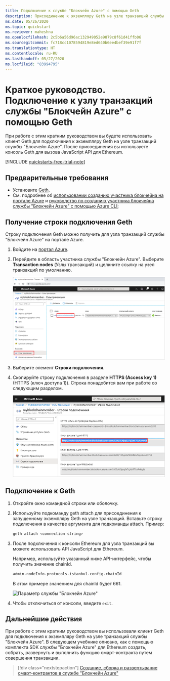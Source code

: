 ```yaml
---
title: Подключение к службе "Блокчейн Azure" с помощью Geth
description: Присоединение к экземпляру Geth на узле транзакций службы "Блокчейн Azure"
ms.date: 05/26/2020
ms.topic: quickstart
ms.reviewer: maheshna
ms.openlocfilehash: 2c5b6a56d96ac132949052e9879c8f61d41ffb06
ms.sourcegitcommit: fc718cc1078594819e8ed640b6ee4bef39e91f7f
ms.translationtype: HT
ms.contentlocale: ru-RU
ms.lasthandoff: 05/27/2020
ms.locfileid: "83994795"
---
```

# <a name="quickstart-use-geth-to-attach-to-an-azure-blockchain-service-transaction-node"></a>Краткое руководство. Подключение к узлу транзакций службы "Блокчейн Azure" с помощью Geth

При работе с этим кратким руководством вы будете использовать клиент Geth для подключения к экземпляру Geth на узле транзакций службы "Блокчейн Azure". После присоединения вы используете консоль Geth для вызова JavaScript API для Ethereum.

[!INCLUDE [quickstarts-free-trial-note](../../../includes/quickstarts-free-trial-note.md)]

## <a name="prerequisites"></a>Предварительные требования

* Установите [Geth](https://github.com/ethereum/go-ethereum/wiki/geth).
* См. подробнее об [использовании созданию участника блокчейна на портале Azure](create-member.md) и [руководство по созданию участника блокчейна службы "Блокчейн Azure" с помощью Azure CLI](create-member-cli.md);

## <a name="get-geth-connection-string"></a>Получение строки подключения Geth

Строку подключения Geth можно получить для узла транзакций службы "Блокчейн Azure" на портале Azure.

1. Войдите на [портал Azure](https://portal.azure.com).
1. Перейдите в область участника службы "Блокчейн Azure". Выберите **Transaction nodes** (Узлы транзакций) и щелкните ссылку на узел транзакций по умолчанию.

    ![Выбор узла транзакций по умолчанию](./media/connect-geth/transaction-nodes.png)

1. Выберите элемент **Строки подключения**.
1. Скопируйте строку подключения в разделе **HTTPS (Access key 1)** (HTTPS (ключ доступа 1)). Строка понадобится вам при работе со следующим разделом.

    ![Строка подключения](./media/connect-geth/connection-string.png)

## <a name="connect-to-geth"></a>Подключение к Geth

1. Откройте окно командной строки или оболочку.
1. Используйте подкоманду geth attach для присоединения к запущенному экземпляру Geth на узле транзакций. Вставьте строку подключения в качестве аргумента для подкоманды attach. Пример:

    ``` bash
    geth attach <connection string>
    ```

1. После подключения к консоли Ethereum для узла транзакций вы можете использовать API JavaScript для Ethereum.

    Например, используйте указанный ниже API-интерфейс, чтобы получить значение chainId.

    ``` bash
    admin.nodeInfo.protocols.istanbul.config.chainId
    ```

    В этом примере значением для chainId будет 661.

    ![Параметр службы "Блокчейн Azure"](./media/connect-geth/geth-attach.png)

1. Чтобы отключиться от консоли, введите `exit`.

## <a name="next-steps"></a>Дальнейшие действия

При работе с этим кратким руководством вы использовали клиент Geth для подключения к экземпляру Geth на узле транзакций службы "Блокчейн Azure". В следующем учебнике описано, как с помощью комплекта SDK службы "Блокчейн Azure" для Ethereum создать, собрать, развернуть и выполнить функцию смарт-контракта путем совершения транзакции.

> [!div class="nextstepaction"]
> [Создание, сборка и развертывание смарт-контрактов в службе "Блокчейн Azure"](send-transaction.md)
